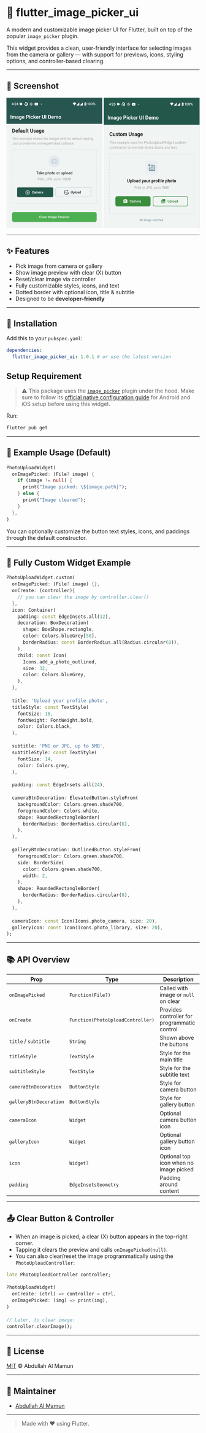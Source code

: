 # 📸 flutter\_image\_picker\_ui

A modern and customizable image picker UI for Flutter, built on top of the popular `image_picker` plugin.

This widget provides a clean, user-friendly interface for selecting images from the camera or gallery — with support for previews, icons, styling options, and controller-based clearing.

---

## 📸 Screenshot

<img src="https://raw.githubusercontent.com/AbdullahAlMamun12/flutter_image_picker_ui/refs/heads/main/screenshots/default.jpeg" alt="Image Picker" width="250" height="340" /> 

<img src="https://raw.githubusercontent.com/AbdullahAlMamun12/flutter_image_picker_ui/refs/heads/main/screenshots/custom.jpeg" alt="Image picker ui" width="250" height="340"/>

---

## ✨ Features

* Pick image from camera or gallery
* Show image preview with clear (X) button
* Reset/clear image via controller
* Fully customizable styles, icons, and text
* Dotted border with optional icon, title & subtitle
* Designed to be **developer-friendly**

---

## 🚀 Installation

Add this to your `pubspec.yaml`:

```yaml
dependencies:
  flutter_image_picker_ui: 1.0.1 # or use the latest version
```

## Setup Requirement

> ⚠️ This package uses the [`image_picker`](https://pub.dev/packages/image_picker) plugin under the hood. Make sure to follow its [official native configuration guide](https://pub.dev/packages/image_picker#installation) for Android and iOS setup before using this widget.

Run:

```bash
flutter pub get
```

---

## 🧪 Example Usage (Default)

```dart
PhotoUploadWidget(
  onImagePicked: (File? image) {
    if (image != null) {
      print("Image picked: \${image.path}");
    } else {
      print("Image cleared");
    }
  },
)
```

You can optionally customize the button text styles, icons, and paddings through the default constructor.

---

## 🎨 Fully Custom Widget Example

```dart
PhotoUploadWidget.custom(
  onImagePicked: (File? image) {},
  onCreate: (controller){
    // you can clear the image by controller.clear()
  },
  icon: Container(
    padding: const EdgeInsets.all(12),
    decoration: BoxDecoration(
      shape: BoxShape.rectangle,
      color: Colors.blueGrey[50],
      borderRadius: const BorderRadius.all(Radius.circular(8)),
    ),
    child: const Icon(
      Icons.add_a_photo_outlined,
      size: 32,
      color: Colors.blueGrey,
    ),
  ),

  title: 'Upload your profile photo',
  titleStyle: const TextStyle(
    fontSize: 18,
    fontWeight: FontWeight.bold,
    color: Colors.black,
  ),

  subtitle: 'PNG or JPG, up to 5MB',
  subtitleStyle: const TextStyle(
    fontSize: 14,
    color: Colors.grey,
  ),

  padding: const EdgeInsets.all(24),

  cameraBtnDecoration: ElevatedButton.styleFrom(
    backgroundColor: Colors.green.shade700,
    foregroundColor: Colors.white,
    shape: RoundedRectangleBorder(
      borderRadius: BorderRadius.circular(8),
    ),
  ),

  galleryBtnDecoration: OutlinedButton.styleFrom(
    foregroundColor: Colors.green.shade700,
    side: BorderSide(
      color: Colors.green.shade700,
      width: 2,
    ),
    shape: RoundedRectangleBorder(
      borderRadius: BorderRadius.circular(8),
    ),
  ),

  cameraIcon: const Icon(Icons.photo_camera, size: 20),
  galleryIcon: const Icon(Icons.photo_library, size: 20),
);
```

---

## 📚 API Overview

| Prop                   | Type                              | Description                                  |
| ---------------------- | --------------------------------- | -------------------------------------------- |
| `onImagePicked`        | `Function(File?)`                 | Called with image or `null` on clear         |
| `onCreate`             | `Function(PhotoUploadController)` | Provides controller for programmatic control |
| `title` / `subtitle`   | `String`                          | Shown above the buttons                      |
| `titleStyle`           | `TextStyle`                       | Style for the main title                     |
| `subtitleStyle`        | `TextStyle`                       | Style for the subtitle text                  |
| `cameraBtnDecoration`  | `ButtonStyle`                     | Style for camera button                      |
| `galleryBtnDecoration` | `ButtonStyle`                     | Style for gallery button                     |
| `cameraIcon`           | `Widget`                          | Optional camera button icon                  |
| `galleryIcon`          | `Widget`                          | Optional gallery button icon                 |
| `icon`                 | `Widget?`                         | Optional top icon when no image picked       |
| `padding`              | `EdgeInsetsGeometry`              | Padding around content                       |

---

## 📤 Clear Button & Controller

* When an image is picked, a clear (X) button appears in the top-right corner.
* Tapping it clears the preview and calls `onImagePicked(null)`.
* You can also clear/reset the image programmatically using the `PhotoUploadController`:

```dart
late PhotoUploadController controller;

PhotoUploadWidget(
  onCreate: (ctrl) => controller = ctrl,
  onImagePicked: (img) => print(img),
)

// Later, to clear image:
controller.clearImage();
```

---

## 📄 License

[MIT](LICENSE) © Abdullah Al Mamun

---

## 👥 Maintainer

* [Abdullah Al Mamun](https://github.com/AbdullahAlMamun12)

---

> Made with ❤️ using Flutter.